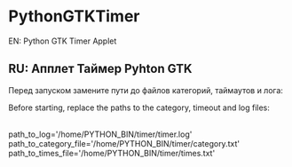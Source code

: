 # PythonGTKTimer

EN:
Python GTK Timer Applet

RU:
Апплет Таймер Pyhton GTK
------------------

Перед запуском замените пути до файлов категорий, таймаутов и лога:

Before starting, replace the paths to the category, timeout and log files:

<br>path_to_log='/home/PYTHON_BIN/timer/timer.log'
<br>path_to_category_file='/home/PYTHON_BIN/timer/category.txt'
<br>path_to_times_file='/home/PYTHON_BIN/timer/times.txt'
